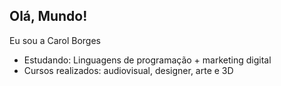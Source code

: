 
## Olá, Mundo! ##
 Eu sou a Carol Borges 
 - Estudando: Linguagens de programação + marketing digital
 - Cursos realizados: audiovisual, designer, arte e 3D
 
